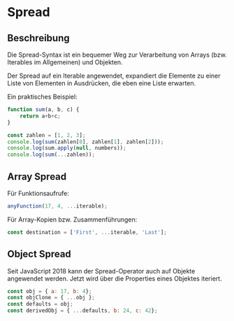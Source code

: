# Spread

## Beschreibung

Die Spread-Syntax ist ein bequemer Weg zur Verarbeitung von Arrays (bzw. Iterables im Allgemeinen) und Objekten.

Der Spread auf ein Iterable angewendet, expandiert die Elemente zu einer Liste von Elementen in Ausdrücken, die eben eine Liste erwarten.

Ein praktisches Beispiel:

```js
function sum(a, b, c) {
    return a+b+c;
}

const zahlen = [1, 2, 3];
console.log(sum(zahlen[0], zahlen[1], zahlen[2]));
console.log(sum.apply(null, numbers));
console.log(sum(...zahlen));
```

## Array Spread

Für Funktionsaufrufe:

```js
anyFunction(17, 4, ...iterable);
```

Für Array-Kopien bzw. Zusammenführungen:

```js
const destination = ['First', ...iterable, 'Last'];
```

## Object Spread

Seit JavaScript 2018 kann der Spread-Operator auch auf Objekte angewendet werden. Jetzt
wird über die Properties eines Objektes iteriert.

```js
const obj = { a: 17, b: 4};
const objClone = { ...obj };
const defaults = obj;
const derivedObj = { ...defaults, b: 24, c: 42};
```
